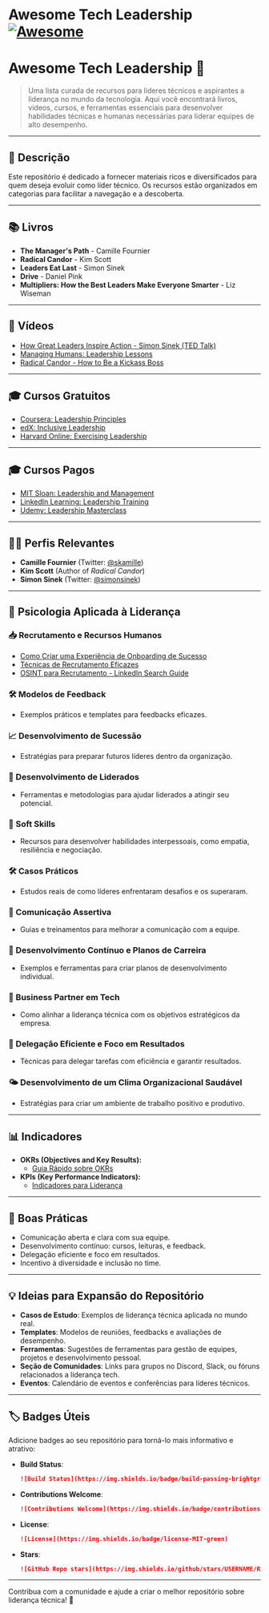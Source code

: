 # Awesome Tech Leadership [![Awesome](https://awesome.re/badge.svg)](https://awesome.re)
# Awesome Tech Leadership 🌟

> Uma lista curada de recursos para líderes técnicos e aspirantes a liderança no mundo da tecnologia. Aqui você encontrará livros, vídeos, cursos, e ferramentas essenciais para desenvolver habilidades técnicas e humanas necessárias para liderar equipes de alto desempenho.

---

## 📜 Descrição

Este repositório é dedicado a fornecer materiais ricos e diversificados para quem deseja evoluir como líder técnico. Os recursos estão organizados em categorias para facilitar a navegação e a descoberta.

---

## 📚 Livros
- **The Manager's Path** - Camille Fournier
- **Radical Candor** - Kim Scott
- **Leaders Eat Last** - Simon Sinek
- **Drive** - Daniel Pink
- **Multipliers: How the Best Leaders Make Everyone Smarter** - Liz Wiseman

---

## 🎥 Vídeos
- [How Great Leaders Inspire Action - Simon Sinek (TED Talk)](https://www.ted.com/talks/simon_sinek_how_great_leaders_inspire_action)
- [Managing Humans: Leadership Lessons](https://www.youtube.com/watch?v=QfqAVgYQVQY)
- [Radical Candor - How to Be a Kickass Boss](https://www.youtube.com/watch?v=4yODalLQ2lM)

---

## 🎓 Cursos Gratuitos
- [Coursera: Leadership Principles](https://www.coursera.org/learn/leadership-principles)
- [edX: Inclusive Leadership](https://www.edx.org/course/inclusive-leadership)
- [Harvard Online: Exercising Leadership](https://online-learning.harvard.edu/course/exercising-leadership)

---

## 🎓 Cursos Pagos
- [MIT Sloan: Leadership and Management](https://executive.mit.edu/)
- [LinkedIn Learning: Leadership Training](https://www.linkedin.com/learning/)
- [Udemy: Leadership Masterclass](https://www.udemy.com/course/leadership-masterclass/)

---

## 🧑‍💻 Perfis Relevantes
- **Camille Fournier** (Twitter: [@skamille](https://twitter.com/skamille))
- **Kim Scott** (Author of *Radical Candor*)
- **Simon Sinek** (Twitter: [@simonsinek](https://twitter.com/simonsinek))

---

## 🧠 Psicologia Aplicada à Liderança

### 📥 Recrutamento e Recursos Humanos
- [Como Criar uma Experiência de Onboarding de Sucesso](https://blog.trello.com/)
- [Técnicas de Recrutamento Eficazes](https://hbr.org/)
- [OSINT para Recrutamento - LinkedIn Search Guide](https://recruitin.net/)

### 🛠️ Modelos de Feedback
- Exemplos práticos e templates para feedbacks eficazes.

### 📈 Desenvolvimento de Sucessão
- Estratégias para preparar futuros líderes dentro da organização.

### 🌱 Desenvolvimento de Liderados
- Ferramentas e metodologias para ajudar liderados a atingir seu potencial.

### 🤝 Soft Skills
- Recursos para desenvolver habilidades interpessoais, como empatia, resiliência e negociação.

### 🛠️ Casos Práticos
- Estudos reais de como líderes enfrentaram desafios e os superaram.

### 📡 Comunicação Assertiva
- Guias e treinamentos para melhorar a comunicação com a equipe.

### 🔄 Desenvolvimento Contínuo e Planos de Carreira
- Exemplos e ferramentas para criar planos de desenvolvimento individual.

### 🔧 Business Partner em Tech
- Como alinhar a liderança técnica com os objetivos estratégicos da empresa.

### 🚀 Delegação Eficiente e Foco em Resultados
- Técnicas para delegar tarefas com eficiência e garantir resultados.

### 🌤️ Desenvolvimento de um Clima Organizacional Saudável
- Estratégias para criar um ambiente de trabalho positivo e produtivo.

---

## 📊 Indicadores
- **OKRs (Objectives and Key Results):**
  - [Guia Rápido sobre OKRs](https://felipecastro.com/en/okr/)
- **KPIs (Key Performance Indicators):**
  - [Indicadores para Liderança](https://www.clearpointstrategy.com/)

---

## 🌟 Boas Práticas
- Comunicação aberta e clara com sua equipe.
- Desenvolvimento contínuo: cursos, leituras, e feedback.
- Delegação eficiente e foco em resultados.
- Incentivo à diversidade e inclusão no time.

---

## 💡 Ideias para Expansão do Repositório
- **Casos de Estudo**: Exemplos de liderança técnica aplicada no mundo real.
- **Templates**: Modelos de reuniões, feedbacks e avaliações de desempenho.
- **Ferramentas**: Sugestões de ferramentas para gestão de equipes, projetos e desenvolvimento pessoal.
- **Seção de Comunidades**: Links para grupos no Discord, Slack, ou fóruns relacionados a liderança tech.
- **Eventos**: Calendário de eventos e conferências para líderes técnicos.

---

## 🏷️ Badges Úteis
Adicione badges ao seu repositório para torná-lo mais informativo e atrativo:

- **Build Status**:
  ```markdown
  ![Build Status](https://img.shields.io/badge/build-passing-brightgreen)
  ```
- **Contributions Welcome**:
  ```markdown
  ![Contributions Welcome](https://img.shields.io/badge/contributions-welcome-blue)
  ```
- **License**:
  ```markdown
  ![License](https://img.shields.io/badge/license-MIT-green)
  ```
- **Stars**:
  ```markdown
  ![GitHub Repo stars](https://img.shields.io/github/stars/USERNAME/REPO_NAME)
  ```

---

Contribua com a comunidade e ajude a criar o melhor repositório sobre liderança técnica! 🚀

